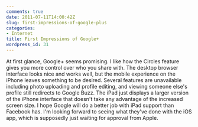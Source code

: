 ```yaml
---
comments: true
date: 2011-07-11T14:00:42Z
slug: first-impressions-of-google-plus
categories:
- Internet
title: First Impressions of Google+
wordpress_id: 31
---
```


At first glance, Google+ seems promising. I like how the Circles feature gives you more control over who you share with. The desktop browser interface looks nice and works well, but the mobile experience on the iPhone leaves something to be desired. Several features are unavailable including photo uploading and profile editing, and viewing someone else's profile still redirects to Google Buzz. The iPad just displays a larger version of the iPhone interface that doesn't take any advantage of the increased screen size. I hope Google will do a better job with iPad support than Facebook has. I'm looking forward to seeing what they've done with the iOS app, which is supposedly just waiting for approval from Apple.
